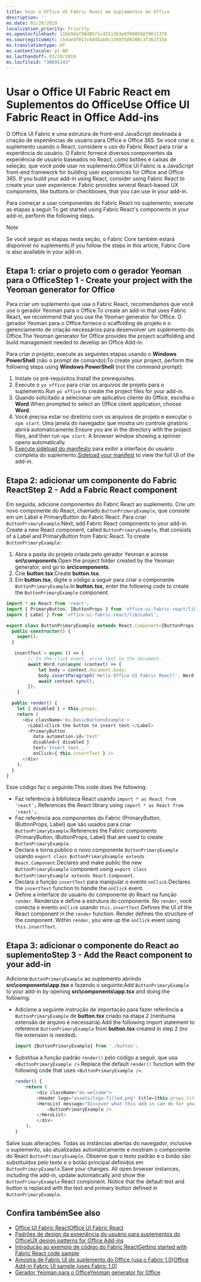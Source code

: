 ```yaml
---
title: Usar o Office UI Fabric React em Suplementos do Office
description: ''
ms.date: 02/28/2019
localization_priority: Priority
ms.openlocfilehash: 11bb9daf99d85f1c4551363e9f04056870631378
ms.sourcegitcommit: c5daedf017c6dd5ab0c13607589208c3f3627354
ms.translationtype: HT
ms.contentlocale: pt-BR
ms.lasthandoff: 03/20/2019
ms.locfileid: "30691143"
---
```

# <a name="use-office-ui-fabric-react-in-office-add-ins"></a><span data-ttu-id="f34a8-102">Usar o Office UI Fabric React em Suplementos do Office</span><span class="sxs-lookup"><span data-stu-id="f34a8-102">Use Office UI Fabric React in Office Add-ins</span></span>

<span data-ttu-id="f34a8-p101">O Office UI Fabric é uma estrutura de front-end JavaScript destinada à criação de experiências de usuário para Office e Office 365. Se você criar o suplemento usando o React, considere o uso do Fabric React para criar a experiência do usuário. O Fabric fornece diversos componentes da experiência de usuário baseados no React, como botões e caixas de seleção, que você pode usar no suplemento.</span><span class="sxs-lookup"><span data-stu-id="f34a8-p101">Office UI Fabric is a JavaScript front-end framework for building user experiences for Office and Office 365. If you build your add-in using React, consider using Fabric React to create your user experience. Fabric provides several React-based UX components, like buttons or checkboxes, that you can use in your add-in.</span></span>

<span data-ttu-id="f34a8-106">Para começar a usar componentes do Fabric React no suplemento, execute as etapas a seguir.</span><span class="sxs-lookup"><span data-stu-id="f34a8-106">To get started using Fabric React's components in your add-in, perform the following steps.</span></span>

> [!NOTE]
> <span data-ttu-id="f34a8-107">Se você seguir as etapas nesta seção, o Fabric Core também estará disponível no suplemento.</span><span class="sxs-lookup"><span data-stu-id="f34a8-107">If you follow the steps in this article, Fabric Core is also available in your add-in.</span></span>

## <a name="step-1---create-your-project-with-the-yeoman-generator-for-office"></a><span data-ttu-id="f34a8-108">Etapa 1: criar o projeto com o gerador Yeoman para o Office</span><span class="sxs-lookup"><span data-stu-id="f34a8-108">Step 1 - Create your project with the Yeoman generator for Office</span></span>

<span data-ttu-id="f34a8-109">Para criar um suplemento que usa o Fabric React, recomendamos que você use o gerador Yeoman para o Office.</span><span class="sxs-lookup"><span data-stu-id="f34a8-109">To create an add-in that uses Fabric React, we recommend that you use the Yeoman generator for Office.</span></span> <span data-ttu-id="f34a8-110">O gerador Yeoman para o Office fornece o scaffolding de projeto e o gerenciamento de criação necessários para desenvolver um suplemento do Office.</span><span class="sxs-lookup"><span data-stu-id="f34a8-110">The Yeoman generator for Office provides the project scaffolding and build management needed to develop an Office Add-in.</span></span>

<span data-ttu-id="f34a8-111">Para criar o projeto, execute as seguintes etapas usando o **Windows PowerShell** (não o prompt de comando):</span><span class="sxs-lookup"><span data-stu-id="f34a8-111">To create your project, perform the following steps using **Windows PowerShell** (not the command prompt):</span></span>

1. <span data-ttu-id="f34a8-112">Instale os pré-requisitos.</span><span class="sxs-lookup"><span data-stu-id="f34a8-112">Install the prerequisites.</span></span>
2. <span data-ttu-id="f34a8-113">Execute o `yo office` para criar os arquivos de projeto para o suplemento.</span><span class="sxs-lookup"><span data-stu-id="f34a8-113">Run `yo office` to create the project files for your add-in.</span></span>
3. <span data-ttu-id="f34a8-114">Quando solicitado a selecionar um aplicativo cliente do Office, escolha o **Word**.</span><span class="sxs-lookup"><span data-stu-id="f34a8-114">When prompted to select an Office client application, choose **Word**.</span></span>
4. <span data-ttu-id="f34a8-p103">Você precisa estar no diretório com os arquivos de projeto e executar o `npm start`. Uma janela do navegador que mostra um controle giratório abrirá automaticamente.</span><span class="sxs-lookup"><span data-stu-id="f34a8-p103">Ensure you are in the directory with the project files, and then run `npm start`. A browser window showing a spinner opens automatically.</span></span>
5. <span data-ttu-id="f34a8-117">[Execute sideload do manifesto](../testing/test-debug-office-add-ins.md) para exibir a interface do usuário completa do suplemento.</span><span class="sxs-lookup"><span data-stu-id="f34a8-117">[Sideload your manifest](../testing/test-debug-office-add-ins.md) to view the full UI of the add-in.</span></span>

## <a name="step-2---add-a-fabric-react-component"></a><span data-ttu-id="f34a8-118">Etapa 2: adicionar um componente do Fabric React</span><span class="sxs-lookup"><span data-stu-id="f34a8-118">Step 2 - Add a Fabric React component</span></span>

<span data-ttu-id="f34a8-p104">Em seguida, adicione componentes do Fabric React ao suplemento. Crie um novo componente do React, chamado `ButtonPrimaryExample`, que consiste em um Label e PrimaryButton do Fabric React. Para criar `ButtonPrimaryExample`:</span><span class="sxs-lookup"><span data-stu-id="f34a8-p104">Next, add Fabric React components to your add-in. Create a new React component, called `ButtonPrimaryExample`, that consists of a Label and PrimaryButton from Fabric React. To create `ButtonPrimaryExample`:</span></span>

1. <span data-ttu-id="f34a8-122">Abra a pasta do projeto criada pelo gerador Yeoman e acesse **src\components**.</span><span class="sxs-lookup"><span data-stu-id="f34a8-122">Open the project folder created by the Yeoman generator, and go to **src\components**.</span></span>
2. <span data-ttu-id="f34a8-123">Crie **button.tsx**.</span><span class="sxs-lookup"><span data-stu-id="f34a8-123">Create **button.tsx**.</span></span>
3. <span data-ttu-id="f34a8-124">Em **button.tsx**, digite o código a seguir para criar o componente `ButtonPrimaryExample`.</span><span class="sxs-lookup"><span data-stu-id="f34a8-124">In **button.tsx**, enter the following code to create the `ButtonPrimaryExample` component.</span></span>

```typescript
import * as React from 'react';
import { PrimaryButton, IButtonProps } from 'office-ui-fabric-react/lib/Button';
import { Label } from 'office-ui-fabric-react/lib/Label';

export class ButtonPrimaryExample extends React.Component<IButtonProps, {}> {
  public constructor() {
    super();
  }

   insertText = async () => {
        // In the click event, write text to the document.
        await Word.run(async (context) => {
            let body = context.document.body;
            body.insertParagraph('Hello Office UI Fabric React!', Word.InsertLocation.end);
            await context.sync();
        });
    }

  public render() {
    let { disabled } = this.props;
    return (
      <div className='ms-BasicButtonsExample'>
        <Label>Click the button to insert text.</Label>
        <PrimaryButton
          data-automation-id='test'
          disabled={ disabled }
          text='Insert text...'
          onClick={ this.insertText } />
      </div>
    );
  }
}
```

<span data-ttu-id="f34a8-125">Esse código faz o seguinte:</span><span class="sxs-lookup"><span data-stu-id="f34a8-125">This code does the following:</span></span>

- <span data-ttu-id="f34a8-126">Faz referência à biblioteca React usando `import * as React from 'react';`.</span><span class="sxs-lookup"><span data-stu-id="f34a8-126">References the React library using `import * as React from 'react';`.</span></span>
- <span data-ttu-id="f34a8-127">Faz referência aos componentes do Fabric (PrimaryButton, IButtonProps, Label) que são usados para criar `ButtonPrimaryExample`.</span><span class="sxs-lookup"><span data-stu-id="f34a8-127">References the Fabric components (PrimaryButton, IButtonProps, Label) that are used to create `ButtonPrimaryExample`.</span></span>
- <span data-ttu-id="f34a8-128">Declara e torna público o novo componente `ButtonPrimaryExample` usando `export class ButtonPrimaryExample extends React.Component`.</span><span class="sxs-lookup"><span data-stu-id="f34a8-128">Declares and make public the new `ButtonPrimaryExample` component using `export class ButtonPrimaryExample extends React.Component`.</span></span>
- <span data-ttu-id="f34a8-129">Declara a função `insertText` para manipular o evento `onClick`.</span><span class="sxs-lookup"><span data-stu-id="f34a8-129">Declares the `insertText` function to handle the `onClick` event.</span></span>
- <span data-ttu-id="f34a8-p105">Define a interface do usuário do componente do React na função `render`. Renderiza e define a estrutura do componente. No `render`, você conecta o evento `onClick` usando `this.insertText`.</span><span class="sxs-lookup"><span data-stu-id="f34a8-p105">Defines the UI of the React component in the `render` function. Render defines the structure of the component. Within `render`, you wire up the `onClick` event using `this.insertText`.</span></span>

## <a name="step-3---add-the-react-component-to-your-add-in"></a><span data-ttu-id="f34a8-133">Etapa 3: adicionar o componente do React ao suplemento</span><span class="sxs-lookup"><span data-stu-id="f34a8-133">Step 3 - Add the React component to your add-in</span></span>

<span data-ttu-id="f34a8-134">Adicione `ButtonPrimaryExample` ao suplemento abrindo **src\components\app.tsx** e fazendo o seguinte:</span><span class="sxs-lookup"><span data-stu-id="f34a8-134">Add `ButtonPrimaryExample` to your add-in by opening **src\components\app.tsx** and doing the following:</span></span>

- <span data-ttu-id="f34a8-135">Adicione a seguinte instrução de importação para fazer referência a `ButtonPrimaryExample` de **button.tsx** criado na etapa 2 (nenhuma extensão de arquivo é necessária).</span><span class="sxs-lookup"><span data-stu-id="f34a8-135">Add the following import statement to reference `ButtonPrimaryExample` from **button.tsx** created in step 2 (no file extension is needed).</span></span>

  ```typescript
  import {ButtonPrimaryExample} from './button';
  ```

- <span data-ttu-id="f34a8-136">Substitua a função padrão `render()` pelo código a seguir, que usa `<ButtonPrimaryExample />`.</span><span class="sxs-lookup"><span data-stu-id="f34a8-136">Replace the default `render()` function with the following code that uses `<ButtonPrimaryExample />`.</span></span>

  ```typescript
  render() {
      return (
          <div className="ms-welcome">
          <Header logo="assets/logo-filled.png" title={this.props.title} message="Welcome" />
          <HeroList message="Discover what this add-in can do for you today!" items={this.state.listItems} >
              <ButtonPrimaryExample />
          </HeroList>
          </div>
      );
  }
  ```

<span data-ttu-id="f34a8-p106">Salve suas alterações. Todas as instâncias abertas do navegador, inclusive o suplemento, são atualizadas automaticamente e mostram o componente do React `ButtonPrimaryExample`. Observe que o texto padrão e o botão são substituídos pelo texto e o botão principal definidos em `ButtonPrimaryExample`.</span><span class="sxs-lookup"><span data-stu-id="f34a8-p106">Save your changes. All open browser instances, including the add-in, update automatically and show the `ButtonPrimaryExample` React component. Notice that the default text and button is replaced with the text and primary button defined in `ButtonPrimaryExample`.</span></span>



## <a name="see-also"></a><span data-ttu-id="f34a8-140">Confira também</span><span class="sxs-lookup"><span data-stu-id="f34a8-140">See also</span></span>

- [<span data-ttu-id="f34a8-141">Office UI Fabric React</span><span class="sxs-lookup"><span data-stu-id="f34a8-141">Office UI Fabric React</span></span>](https://developer.microsoft.com/fabric)
- [<span data-ttu-id="f34a8-142">Padrões de design da experiência do usuário para suplementos do Office</span><span class="sxs-lookup"><span data-stu-id="f34a8-142">UX design patterns for Office Add-ins</span></span>](../design/ux-design-pattern-templates.md)
- [<span data-ttu-id="f34a8-143">Introdução ao exemplo de código do Fabric React</span><span class="sxs-lookup"><span data-stu-id="f34a8-143">Getting started with Fabric React code sample</span></span>](https://github.com/OfficeDev/Word-Add-in-GettingStartedFabricReact)
- [<span data-ttu-id="f34a8-144">Amostra de Fabric UI do suplemento do Office (usa o Fabric 1.0)</span><span class="sxs-lookup"><span data-stu-id="f34a8-144">Office Add-in Fabric UI sample (uses Fabric 1.0)</span></span>](https://github.com/OfficeDev/Office-Add-in-Fabric-UI-Sample)
- [<span data-ttu-id="f34a8-145">Gerador Yeoman para o Office</span><span class="sxs-lookup"><span data-stu-id="f34a8-145">Yeoman generator for Office</span></span>](https://github.com/OfficeDev/generator-office)
